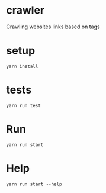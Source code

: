 # crawler
Crawling websites links based on tags

# setup
```
yarn install
```
# tests
```
yarn run test
```

# Run
```
yarn run start
```
# Help
```
yarn run start --help
```
